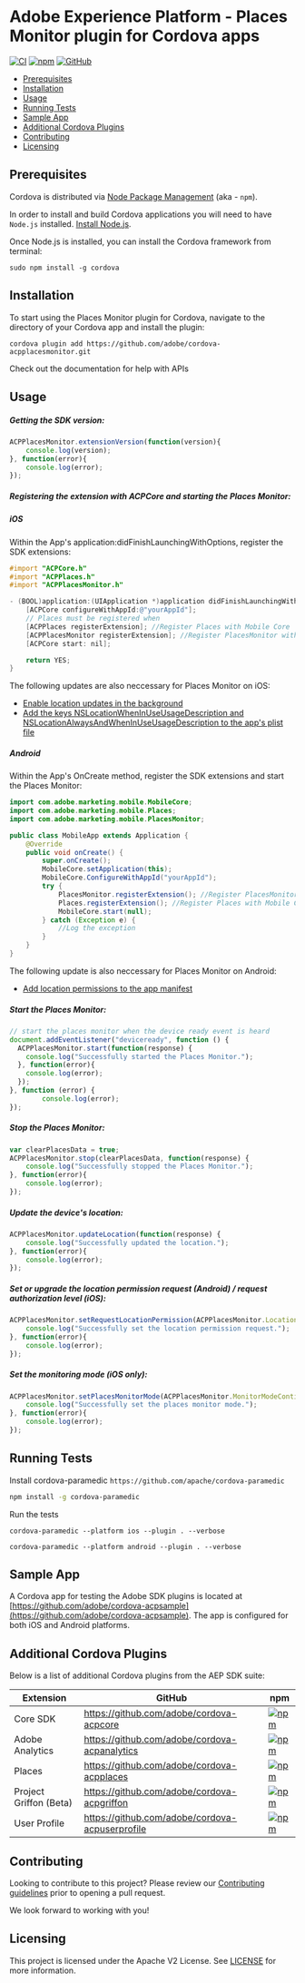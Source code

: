 
# Adobe Experience Platform - Places Monitor plugin for Cordova apps

[![CI](https://github.com/adobe/cordova-acpplacesmonitor/workflows/CI/badge.svg)](https://github.com/adobe/cordova-acpplacesmonitor/actions)
[![npm](https://img.shields.io/npm/v/@adobe/cordova-acpplacesmonitor)](https://www.npmjs.com/package/@adobe/cordova-acpplacesmonitor)
[![GitHub](https://img.shields.io/github/license/adobe/cordova-acpplacesmonitor)](https://github.com/adobe/cordova-acpplacesmonitor/blob/master/LICENSE)

- [Prerequisites](#prerequisites)  
- [Installation](#installation)
- [Usage](#usage)  
- [Running Tests](#running-tests)
- [Sample App](#sample-app)
- [Additional Cordova Plugins](#additional-cordova-plugins)
- [Contributing](#contributing)  
- [Licensing](#licensing)  

## Prerequisites  

Cordova is distributed via [Node Package Management](https://www.npmjs.com/) (aka - `npm`).  

In order to install and build Cordova applications you will need to have `Node.js` installed. [Install Node.js](https://nodejs.org/en/).  

Once Node.js is installed, you can install the Cordova framework from terminal:  

```  
sudo npm install -g cordova  
```

## Installation

To start using the Places Monitor plugin for Cordova, navigate to the directory of your Cordova app and install the plugin:
```
cordova plugin add https://github.com/adobe/cordova-acpplacesmonitor.git
```
Check out the documentation for help with APIs

## Usage

##### Getting the SDK version:
```js
ACPPlacesMonitor.extensionVersion(function(version){  
    console.log(version);
}, function(error){  
    console.log(error);  
});
```
##### Registering the extension with ACPCore and starting the Places Monitor:  

##### **iOS**
Within the App's application:didFinishLaunchingWithOptions, register the SDK extensions:
```objective-c
#import "ACPCore.h"
#import "ACPPlaces.h"
#import "ACPPlacesMonitor.h"

- (BOOL)application:(UIApplication *)application didFinishLaunchingWithOptions:(NSDictionary*)launchOptions {
    [ACPCore configureWithAppId:@"yourAppId"];
    // Places must be registered when 
    [ACPPlaces registerExtension]; //Register Places with Mobile Core
    [ACPPlacesMonitor registerExtension]; //Register PlacesMonitor with Mobile Core
    [ACPCore start: nil];

    return YES;
}
```
The following updates are also neccessary for Places Monitor on iOS:

- [Enable location updates in the background](https://docs.adobe.com/content/help/en/places/using/places-ext-aep-sdks/places-monitor-extension/using-places-monitor-extension.html#enable-location-updates-background)
- [Add the keys NSLocationWhenInUseUsageDescription and NSLocationAlwaysAndWhenInUseUsageDescription to the app's plist file](https://docs.adobe.com/content/help/en/places/using/places-ext-aep-sdks/places-monitor-extension/using-places-monitor-extension.html#configuring-the-plist-keys)

##### **Android**

Within the App's OnCreate method, register the SDK extensions and start the Places Monitor:
```java
import com.adobe.marketing.mobile.MobileCore;
import com.adobe.marketing.mobile.Places;
import com.adobe.marketing.mobile.PlacesMonitor;

public class MobileApp extends Application {
    @Override
    public void onCreate() {
        super.onCreate();
        MobileCore.setApplication(this);
        MobileCore.ConfigureWithAppId("yourAppId");
        try {
            PlacesMonitor.registerExtension(); //Register PlacesMonitor with Mobile Core
            Places.registerExtension(); //Register Places with Mobile Core
            MobileCore.start(null);
        } catch (Exception e) {
            //Log the exception
        }
    }
}
```
The following update is also neccessary for Places Monitor on Android:

- [Add location permissions to the app manifest](https://docs.adobe.com/content/help/en/places/using/places-ext-aep-sdks/places-monitor-extension/using-places-monitor-extension.html#add-permissions-to-the-manifest)

##### Start the Places Monitor:

```js
// start the places monitor when the device ready event is heard
document.addEventListener("deviceready", function () {
  ACPPlacesMonitor.start(function(response) {  
    console.log("Successfully started the Places Monitor.");
  }, function(error){  
    console.log(error);  
  });
}, function (error) {
        console.log(error);
});
```
##### Stop the Places Monitor:
```js
var clearPlacesData = true;
ACPPlacesMonitor.stop(clearPlacesData, function(response) {  
    console.log("Successfully stopped the Places Monitor.");
}, function(error){  
    console.log(error);  
});
```
##### Update the device's location:
```js
ACPPlacesMonitor.updateLocation(function(response) {  
    console.log("Successfully updated the location.");
}, function(error){  
    console.log(error);  
});
```
##### Set or upgrade the location permission request (Android) / request authorization level (iOS):
```js
ACPPlacesMonitor.setRequestLocationPermission(ACPPlacesMonitor.LocationPermissionAlwaysAllow, function(response) {  
    console.log("Successfully set the location permission request.");
}, function(error){  
    console.log(error);  
}); 
```
##### Set the monitoring mode (iOS only):
```js
ACPPlacesMonitor.setPlacesMonitorMode(ACPPlacesMonitor.MonitorModeContinuous, function(response) {  
    console.log("Successfully set the places monitor mode.");
}, function(error){  
    console.log(error);  
}); 
```
## Running Tests
Install cordova-paramedic `https://github.com/apache/cordova-paramedic`
```bash
npm install -g cordova-paramedic
```

Run the tests
```
cordova-paramedic --platform ios --plugin . --verbose
```
```
cordova-paramedic --platform android --plugin . --verbose
```

## Sample App

A Cordova app for testing the Adobe SDK plugins is located at [https://github.com/adobe/cordova-acpsample](https://github.com/adobe/cordova-acpsample). The app is configured for both iOS and Android platforms.  

## Additional Cordova Plugins

Below is a list of additional Cordova plugins from the AEP SDK suite:

| Extension | GitHub | npm |
|-----------|--------|-----|
| Core SDK | https://github.com/adobe/cordova-acpcore | [![npm](https://img.shields.io/npm/v/@adobe/cordova-acpcore)](https://www.npmjs.com/package/@adobe/cordova-acpcore)
| Adobe Analytics | https://github.com/adobe/cordova-acpanalytics | [![npm](https://img.shields.io/npm/v/@adobe/cordova-acpanalytics)](https://www.npmjs.com/package/@adobe/cordova-acpanalytics)
| Places | https://github.com/adobe/cordova-acpplaces | [![npm](https://img.shields.io/npm/v/@adobe/cordova-acpplaces)](https://www.npmjs.com/package/@adobe/cordova-acpplaces)
| Project Griffon (Beta) | https://github.com/adobe/cordova-acpgriffon | [![npm](https://img.shields.io/npm/v/@adobe/cordova-acpgriffon)](https://www.npmjs.com/package/@adobe/cordova-acpgriffon)
| User Profile | https://github.com/adobe/cordova-acpuserprofile | [![npm](https://img.shields.io/npm/v/@adobe/cordova-acpuserprofile)](https://www.npmjs.com/package/@adobe/cordova-acpuserprofile)

## Contributing
Looking to contribute to this project? Please review our [Contributing guidelines](.github/CONTRIBUTING.md) prior to opening a pull request.

We look forward to working with you!

## Licensing  
This project is licensed under the Apache V2 License. See [LICENSE](LICENSE) for more information.
